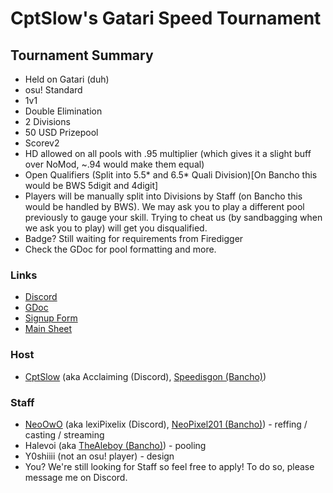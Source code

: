# CptSlow's Gatari Speed Tournament

## Tournament Summary
* Held on Gatari (duh)
* osu! Standard
* 1v1
* Double Elimination
* 2 Divisions
* 50 USD Prizepool
* Scorev2
* HD allowed on all pools with .95 multiplier (which gives it a slight buff over NoMod, ~.94 would make them equal)
* Open Qualifiers (Split into 5.5* and 6.5* Quali Division)[On Bancho this would be BWS 5digit and 4digit]
* Players will be manually split into Divisions by Staff (on Bancho this would be handled by BWS). We may ask you to play a different pool previously to gauge your skill. Trying to cheat us (by sandbagging when we ask you to play) will get you disqualified.
* Badge? Still waiting for requirements from Firedigger
* Check the GDoc for pool formatting and more.

### Links

* [Discord](https://discord.gg/w5dPA395VV/)
* [GDoc](https://docs.google.com/document/d/1DBqowAno1Bh422qk0ypA3yyoRlM5CK_cW9gCq-22ees/edit?usp=sharing/)
* [Signup Form](https://forms.gle/ZCBjkhfvRuWNueMw6/)
* [Main Sheet]()


### Host
* [CptSlow](https://osu.gatari.pw/u/15118) (aka Acclaiming (Discord), [Speedisgon (Bancho)](https://osu.ppy.sh/users/8978079))

### Staff
* [NeoOwO](https://osu.gatari.pw/u/21227) (aka lexiPixelix (Discord), [NeoPixel201 (Bancho)](https://osu.ppy.sh/u/12139352)) - reffing / casting / streaming
* Halevoi (aka [TheAleboy (Bancho)](https://osu.ppy.sh/users/8921554)) - pooling
* Y0shiiii (not an osu! player) - design
* You? We're still looking for Staff so feel free to apply! To do so, please message me on Discord.
